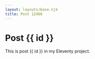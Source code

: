 ```yaml
---
layout: layouts/base.njk
title: Post 12468
---
```


# Post {{ id }}

This is post {{ id }} in my Eleventy project.
